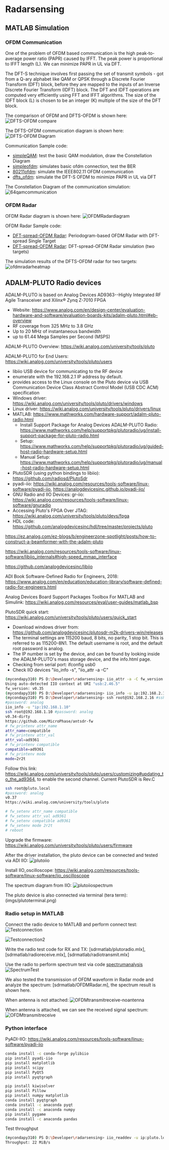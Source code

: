 # Radarsensing

## MATLAB Simulation

### OFDM Communication
One of the problem of OFDM based communication is the high peak-to-average power ratio (PAPR) caused by IFFT. The peak power is proportional to IFFT length (L). We can minimize PAPR in UL via DFT. 

The DFT-S technique involves first passing the set of transmit symbols - got from a Q-ary alphabet like QAM or QPSK through a Discrete Fourier Transform (DFT) block, before they are mapped to the inputs of an Inverse Discrete Fourier Transform (IDFT) block. The DFT and IDFT operations are computed very efficiently using FFT and IFFT algorithms. The size of the IDFT block (L) is chosen to be an integer (K) multiple of the size of the DFT block.

The comparison of OFDM and DFTS-OFDM is shown here:
![DFTS-OFDM compare](imgs/figure-dft-precoded-ofdm.png)

The DFTS-OFDM communication diagram is shown here:
![DFTS-OFDM Diagram](imgs/dftsofdm.png)

Communication Sample code:
  * [simpleQAM](matlab/simpleQAM.mlx): test the basic QAM modulation, draw the Constellation Diagram
  * [simpleofdm](matlab/simpleofdm.mlx): simulates basic ofdm connection, test the BER
  * [80211ofdm](matlab/ofdm_communication.mlx): simulate the IEEE802.11 OFDM communication
  * [dfts_ofdm](matlab/dfts_ofdm.mlx): simulate the DFT-S OFDM to minimize PAPR in UL via DFT

The Constellation Diagram of the communication simulation:
![64qamcommunication](64QAM.png)

### OFDM Radar
OFDM Radar diagram is shown here:
![OFDMRadardiagram](imgs/ofdmradardiagram.png)

OFDM Radar Sample code:
  * [DFT-spread-OFDM Radar](matlab/periodogram_radar_dfts_one.mlx): Periodogram-based OFDM Radar with DFT-spread Single Target
  * [DFT-spread-OFDM Radar](matlab/periodogram_radar.mlx): DFT-spread-OFDM Radar simulation (two targets)

The simulation results of the DFTS-OFDM radar for two targets:
![ofdmradarheatmap](imgs/ofdmradarheatmap.png)

## ADALM-PLUTO Radio devices
ADALM-PLUTO is based on Analog Devices AD9363--Highly Integrated RF Agile Transceiver and Xilinx® Zynq Z-7010 FPGA
  * Website: https://www.analog.com/en/design-center/evaluation-hardware-and-software/evaluation-boards-kits/adalm-pluto.html#eb-overview
  * RF coverage from 325 MHz to 3.8 GHz
  * Up to 20 MHz of instantaneous bandwidth
  * up to 61.44 Mega Samples per Second (MSPS)

ADALM-PLUTO Overview: https://wiki.analog.com/university/tools/pluto

ADALM-PLUTO for End Users: https://wiki.analog.com/university/tools/pluto/users
  * libiio USB device for communicating to the RF device
  * enumerate with the 192.168.2.1 IP address by default.
  * provides access to the Linux console on the Pluto device via USB Communication Device Class Abstract Control Model (USB CDC ACM) specification
  * Windows driver: https://wiki.analog.com/university/tools/pluto/drivers/windows
  * Linux driver: https://wiki.analog.com/university/tools/pluto/drivers/linux
  * MATLAB: https://www.mathworks.com/hardware-support/adalm-pluto-radio.html
    * Install Support Package for Analog Devices ADALM-PLUTO Radio: https://www.mathworks.com/help/supportpkg/plutoradio/ug/install-support-package-for-pluto-radio.html
    * Setup: https://www.mathworks.com/help/supportpkg/plutoradio/ug/guided-host-radio-hardware-setup.html
    * Manual Setup: https://www.mathworks.com/help/supportpkg/plutoradio/ug/manual-host-radio-hardware-setup.html
  * PlutoSDR (using python bindings to libiio): https://github.com/radiosd/PlutoSdr
  * pyadi-iio: https://wiki.analog.com/resources/tools-software/linux-software/pyadi-iio, https://analogdevicesinc.github.io/pyadi-iio/
  * GNU Radio and IIO Devices: gr-iio: https://wiki.analog.com/resources/tools-software/linux-software/gnuradio
  * Accessing Pluto's FPGA Over JTAG: https://wiki.analog.com/university/tools/pluto/devs/fpga
  * HDL code: https://github.com/analogdevicesinc/hdl/tree/master/projects/pluto

https://ez.analog.com/ez-blogs/b/engineerzone-spotlight/posts/how-to-construct-a-beamformer-with-the-adalm-pluto

https://wiki.analog.com/resources/tools-software/linux-software/libiio_internals#high-speed_mmap_interface

https://github.com/analogdevicesinc/libiio

ADI Book Software-Defined Radio for Engineers, 2018: https://www.analog.com/en/education/education-library/software-defined-radio-for-engineers.html

Analog Devices Board Support Packages Toolbox For MATLAB and Simulink: https://wiki.analog.com/resources/eval/user-guides/matlab_bsp

PlutoSDR quick start: https://wiki.analog.com/university/tools/pluto/users/quick_start
  * Download windows driver from: https://github.com/analogdevicesinc/plutosdr-m2k-drivers-win/releases
  * The terminal settings are 115200 baud, 8 bits, no parity, 1 stop bit. This is referred to as 115200-8N1. The default username is root, and the default root password is analog.
  * The IP number is set by the device, and can be found by looking inside the ADALM-PLUTO's mass storage device, and the info.html page.
  * Checking from serial port: ifconfig usb0
  * Check IIO devices "iio_info -s", "iio_attr -a -C"

```bash 
(mycondapy310) PS D:\Developer\radarsensing> iio_attr -a -C fw_version   
Using auto-detected IIO context at URI "usb:2.46.5"
fw_version: v0.35
(mycondapy310) PS D:\Developer\radarsensing> iio_info -u ip:192.168.2.16
(mycondapy310) PS D:\Developer\radarsensing> ssh root@192.168.2.16 #ssh root@pluto.local
#password: analog
iio_info -u "ip:192.168.1.10"
ssh root@192.168.1.10 #password: analog
v0.34-dirty
https://github.com/MicroPhase/antsdr-fw
# fw_printenv attr_name
attr_name=compatible
# fw_printenv attr_val
attr_val=ad9361
# fw_printenv compatible
compatible=ad9361
# fw_printenv mode
mode=2r2t
```
Follow this link: https://wiki.analog.com/university/tools/pluto/users/customizing#updating_to_the_ad9364, to enable the second channel. Current PlutoSDR is Rev.C
```bash 
ssh root@pluto.local
#password: analog
v0.37
https://wiki.analog.com/university/tools/pluto

# fw_setenv attr_name compatible
# fw_setenv attr_val ad9361
# fw_setenv compatible ad9361
# fw_setenv mode 2r2t
# reboot
```

Upgrade the firmware: https://wiki.analog.com/university/tools/pluto/users/firmware


After the driver installation, the pluto device can be connected and tested via ADI IIO:
![plutoiio](imgs/plutoiio.png)

Install IIO_oscilloscope: https://wiki.analog.com/resources/tools-software/linux-software/iio_oscilloscope

The spectrum diagram from IIO:
![plutoiiospectrum](imgs/plutoiiospectrum.png)

The pluto device is also connected via terminal (tera term):
(imgs/plutoterminal.png)

### Radio setup in MATLAB 
Connect the radio device to MATLAB and perform connect test:
![Testconnection](imgs/testplutoconnection.png)

![Testconnection2](imgs/testplutoconnection2.png)

Write the radio test code for RX and TX: [sdrmatlab/plutoradio.mlx], [sdrmatlab/radioreceive.mlx], [sdrmatlab/radiotransmit.mlx]

Use the radio to perform spectrum test via code [spectrumanalysis](sdrmatlab/spectrumanalysis.mlx)
![SpectrumTest](imgs/spectrumtest.png)

We also tested the transmission of OFDM waveform in Radar mode and analyze the spectrum: [sdrmatlab/OFDMRadar.m], the spectrum result is shown here.

When antenna is not attached:
![OFDMtransmitreceive-noantenna](imgs/OFDMtransmitreceive-noantenna.png)

When antenna is attached, we can see the received signal spectrum:
![OFDMtransmitreceive](imgs/OFDMtransmitreceive.png)

### Python interface
PyADI-IIO: https://wiki.analog.com/resources/tools-software/linux-software/pyadi-iio

```bash 
conda install -c conda-forge pylibiio
pip install pyadi-iio
pip install matplotlib
pip install scipy
pip install PyQt5
pip install pyqtgraph

pip install kiwisolver
pip install Pillow
pip install numpy matplotlib
conda install pyqtgraph 
conda install -c anaconda pyqt 
conda install -c anaconda numpy
pip install pygame
conda install -c anaconda pandas
```

Test throughput
```bash 
(mycondapy310) PS D:\Developer\radarsensing> iio_readdev -u ip:pluto.local -B -b 65768 cf-ad9361-lpc
Throughput: 22 MiB/s
```
